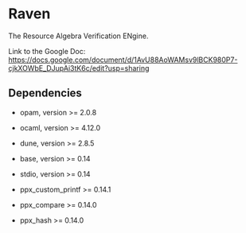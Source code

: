 # Raven

The Resource Algebra Verification ENgine.

Link to the Google Doc: https://docs.google.com/document/d/1AvU88AoWAMsv9lBCK980P7-cjkXOWbE_DJupAi3tK6c/edit?usp=sharing

## Dependencies

- opam, version >= 2.0.8

- ocaml, version >= 4.12.0

- dune, version >= 2.8.5

- base, version >= 0.14

- stdio, version >= 0.14

- ppx_custom_printf >= 0.14.1

- ppx_compare >= 0.14.0

- ppx_hash >= 0.14.0